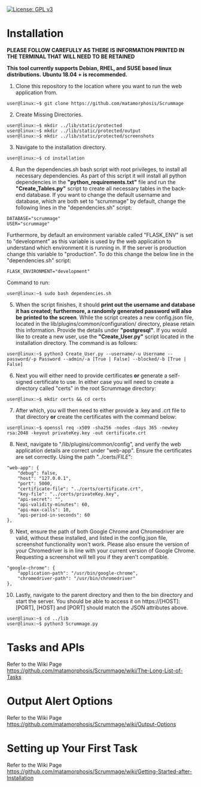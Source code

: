 [![License: GPL v3](https://img.shields.io/badge/License-GPLv3-blue.svg)](https://www.gnu.org/licenses/gpl-3.0)

# Installation
**PLEASE FOLLOW CAREFULLY AS THERE IS INFORMATION PRINTED IN THE TERMINAL THAT WILL NEED TO BE RETAINED**

**This tool currently supports Debian, RHEL, and SUSE based linux distributions.**
**Ubuntu 18.04 + is recommended.**

1. Clone this repository to the location where you want to run the web application from.  
```console
user@linux:~$ git clone https://github.com/matamorphosis/Scrummage
```
2. Create Missing Directories.
```
user@linux:~$ mkdir ../lib/static/protected
user@linux:~$ mkdir ../lib/static/protected/output
user@linux:~$ mkdir ../lib/static/protected/screenshots
```
3. Navigate to the installation directory.
```console
user@linux:~$ cd installation
```
4. Run the dependencies.sh bash script with root privileges, to install all necessary dependencies. As part of this script it will install all python dependencies in the **"python_requirements.txt"** file and run the **"Create_Tables.py"** script to create all necessary tables in the back-end database. If you want to change the default username and database, which are both set to “scrummage” by default, change the following lines in the "dependencies.sh" script:  
```console
DATABASE="scrummage"  
USER="scrummage"  
```
Furthermore, by default an environment variable called "FLASK_ENV" is set to "development" as this variable is used by the web application to understand which environment it is running in. If the server is production change this variable to "production". To do this change the below line in the "dependencies.sh" script:  
```console
FLASK_ENVIRONMENT="development"
```
Command to run:
```console
user@linux:~$ sudo bash dependencies.sh
```

5. When the script finishes, it should **print out the username and database it has created; furthermore, a randomly generated password will also be printed to the screen**. While the script creates a new config.json file, located in the lib/plugins/common/configuration/ directory, please retain this information. Provide the details under **"postgresql"**. If you would like to create a new user, use the **"Create_User.py"** script located in the installation directory. The command is as follows:
```console
user@linux:~$ python3 Create_User.py --username/-u Username --password/-p Password --admin/-a [True | False] --blocked/-b [True | False]
```
6. Next you will either need to provide certificates **or** generate a self-signed certificate to use. In either case you will need to create a directory called "certs" in the root Scrummage directory:
```console
user@linux:~$ mkdir certs && cd certs
```
7. After which, you will then need to either provide a .key and .crt file to that directory **or** create the certificates with the command below:
```console
user@linux:~$ openssl req -x509 -sha256 -nodes -days 365 -newkey rsa:2048 -keyout privateKey.key -out certificate.crt
```
8. Next, navigate to "/lib/plugins/common/config", and verify the web application details are correct under "web-app". Ensure the certificates are set correctly. Using the path "../certs/*FILE*":
```
"web-app": {
    "debug": false,
    "host": "127.0.0.1",
    "port": 5000,
    "certificate-file": "../certs/certificate.crt",
    "key-file": "../certs/privateKey.key",
    "api-secret": "",
    "api-validity-minutes": 60,
    "api-max-calls": 10,
    "api-period-in-seconds": 60
},
```
9. Next, ensure the path of both Google Chrome and Chromedriver are valid, without these installed, and listed in the config.json file, screenshot functionality won't work. Please also ensure the version of your Chromedriver is in line with your current version of Google Chrome. Requesting a screenshot will tell you if they aren't compatible.
```
"google-chrome": {
    "application-path": "/usr/bin/google-chrome",
    "chromedriver-path": "/usr/bin/chromedriver"
},
```

10. Lastly, navigate to the parent directory and then to the bin directory and start the server. You should be able to access it on https://[HOST]:[PORT], [HOST] and [PORT] should match the JSON attributes above.
```console
user@linux:~$ cd ../lib
user@linux:~$ python3 Scrummage.py
```

# Tasks and APIs  
Refer to the Wiki Page https://github.com/matamorphosis/Scrummage/wiki/The-Long-List-of-Tasks

# Output Alert Options  
Refer to the Wiki Page https://github.com/matamorphosis/Scrummage/wiki/Output-Options

# Setting up Your First Task
Refer to the Wiki Page https://github.com/matamorphosis/Scrummage/wiki/Getting-Started-after-Installation
